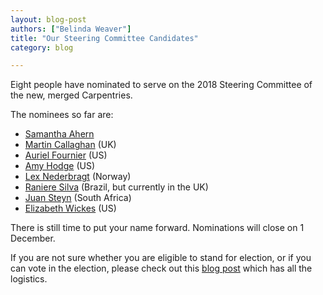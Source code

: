 ```yaml
---
layout: blog-post
authors: ["Belinda Weaver"]
title: "Our Steering Committee Candidates"
category: blog

---
```


Eight people have nominated to serve on the 2018 Steering Committee of the new, merged Carpentries.

The nominees so far are:

- [Samantha Ahern](https://software-carpentry.org/blog/2017/11/sam-ahern-sc.html)
- [Martin Callaghan](https://software-carpentry.org/blog/2017/11/election-callaghan.html) (UK)
- [Auriel Fournier](https://software-carpentry.org/blog/2017/11/2018-sc-election-fournier.html) (US)
- [Amy Hodge](https://software-carpentry.org/blog/2017/11/amy-hodge-sc.html) (US)
- [Lex Nederbragt](https://software-carpentry.org/blog/2017/11/election-nederbragt.html) (Norway)
- [Raniere Silva](https://software-carpentry.org/blog/2017/11/election-silva.html) (Brazil, but currently in the UK)
- [Juan Steyn](https://software-carpentry.org/blog/2017/11/2018-election-juan-steyn.html) (South Africa)
- [Elizabeth Wickes](https://software-carpentry.org/blog/2017/11/election-wickes.html) (US) 

There is still time to put your name forward. Nominations will close on 1 December. 

If you are not sure whether you are eligible to stand for election, or if you can vote in the election, 
please check out this [blog post](http://www.datacarpentry.org/blog/call-for-candidates-joint-board/) which has all the logistics.
